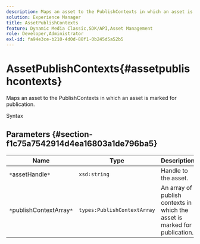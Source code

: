 ```yaml
---
description: Maps an asset to the PublishContexts in which an asset is marked for publication.
solution: Experience Manager
title: AssetPublishContexts
feature: Dynamic Media Classic,SDK/API,Asset Management
role: Developer,Administrator
exl-id: fa94e3ce-b210-4d0d-88f1-0b245d5a52b5
---
```

# AssetPublishContexts{#assetpublishcontexts}

Maps an asset to the PublishContexts in which an asset is marked for publication.

 Syntax 

## Parameters {#section-f1c75a7542914d4ea16803a1de796ba5}

|  Name  | Type  | Description  |
|---|---|---|
|  `*`assetHandle`*`  | `xsd:string`  | Handle to the asset.  |
|  `*`publishContextArray`*`  | `types:PublishContextArray`  | An array of publish contexts in which the asset is marked for publication.  |
